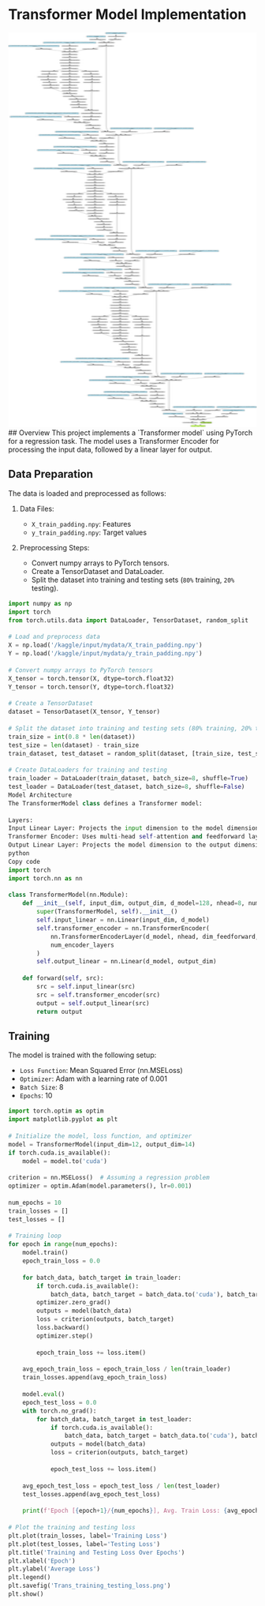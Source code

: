 # Transformer Model Implementation

<div align="center">
  <a href="model_architecture.png">
    <img src="model_architecture.png" alt="Logo" width="800" height="800">
  </a>

</div>
## Overview
This project implements a `Transformer model` using PyTorch for a regression task. The model uses a Transformer Encoder for processing the input data, followed by a linear layer for output.


## Data Preparation
The data is loaded and preprocessed as follows:

1. Data Files:

   - `X_train_padding.npy`: Features
   - `y_train_padding.npy`: Target values
2. Preprocessing Steps:

   - Convert numpy arrays to PyTorch tensors.
   - Create a TensorDataset and DataLoader.
   - Split the dataset into training and testing sets (`80%` training, `20%` testing).
``` python
import numpy as np
import torch
from torch.utils.data import DataLoader, TensorDataset, random_split

# Load and preprocess data
X = np.load('/kaggle/input/mydata/X_train_padding.npy')
Y = np.load('/kaggle/input/mydata/y_train_padding.npy')

# Convert numpy arrays to PyTorch tensors
X_tensor = torch.tensor(X, dtype=torch.float32)
Y_tensor = torch.tensor(Y, dtype=torch.float32)

# Create a TensorDataset
dataset = TensorDataset(X_tensor, Y_tensor)

# Split the dataset into training and testing sets (80% training, 20% testing)
train_size = int(0.8 * len(dataset))
test_size = len(dataset) - train_size
train_dataset, test_dataset = random_split(dataset, [train_size, test_size])

# Create DataLoaders for training and testing
train_loader = DataLoader(train_dataset, batch_size=8, shuffle=True)
test_loader = DataLoader(test_dataset, batch_size=8, shuffle=False)
Model Architecture
The TransformerModel class defines a Transformer model:

Layers:
Input Linear Layer: Projects the input dimension to the model dimension.
Transformer Encoder: Uses multi-head self-attention and feedforward layers.
Output Linear Layer: Projects the model dimension to the output dimension.
python
Copy code
import torch
import torch.nn as nn

class TransformerModel(nn.Module):
    def __init__(self, input_dim, output_dim, d_model=128, nhead=8, num_encoder_layers=3, dim_feedforward=256, dropout=0.1):
        super(TransformerModel, self).__init__()
        self.input_linear = nn.Linear(input_dim, d_model)
        self.transformer_encoder = nn.TransformerEncoder(
            nn.TransformerEncoderLayer(d_model, nhead, dim_feedforward, dropout),
            num_encoder_layers
        )
        self.output_linear = nn.Linear(d_model, output_dim)

    def forward(self, src):
        src = self.input_linear(src)
        src = self.transformer_encoder(src)
        output = self.output_linear(src)
        return output
```
## Training
The model is trained with the following setup:

- `Loss Function`: Mean Squared Error (nn.MSELoss)
- `Optimizer`: Adam with a learning rate of 0.001
- `Batch Size`: 8
- `Epochs`: 10

``` python
import torch.optim as optim
import matplotlib.pyplot as plt

# Initialize the model, loss function, and optimizer
model = TransformerModel(input_dim=12, output_dim=14)
if torch.cuda.is_available():
    model = model.to('cuda')

criterion = nn.MSELoss()  # Assuming a regression problem
optimizer = optim.Adam(model.parameters(), lr=0.001)

num_epochs = 10
train_losses = []
test_losses = []

# Training loop
for epoch in range(num_epochs):
    model.train()
    epoch_train_loss = 0.0
    
    for batch_data, batch_target in train_loader:
        if torch.cuda.is_available():
            batch_data, batch_target = batch_data.to('cuda'), batch_target.to('cuda')
        optimizer.zero_grad()
        outputs = model(batch_data)
        loss = criterion(outputs, batch_target)
        loss.backward()
        optimizer.step()
        
        epoch_train_loss += loss.item()
    
    avg_epoch_train_loss = epoch_train_loss / len(train_loader)
    train_losses.append(avg_epoch_train_loss)
    
    model.eval()
    epoch_test_loss = 0.0
    with torch.no_grad():
        for batch_data, batch_target in test_loader:
            if torch.cuda.is_available():
                batch_data, batch_target = batch_data.to('cuda'), batch_target.to('cuda')
            outputs = model(batch_data)
            loss = criterion(outputs, batch_target)
            
            epoch_test_loss += loss.item()
    
    avg_epoch_test_loss = epoch_test_loss / len(test_loader)
    test_losses.append(avg_epoch_test_loss)
    
    print(f'Epoch [{epoch+1}/{num_epochs}], Avg. Train Loss: {avg_epoch_train_loss:.4f}, Avg. Test Loss: {avg_epoch_test_loss:.4f}')

# Plot the training and testing loss
plt.plot(train_losses, label='Training Loss')
plt.plot(test_losses, label='Testing Loss')
plt.title('Training and Testing Loss Over Epochs')
plt.xlabel('Epoch')
plt.ylabel('Average Loss')
plt.legend()
plt.savefig('Trans_training_testing_loss.png')
plt.show()
```